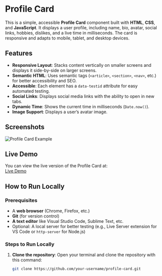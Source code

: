# Profile Card

This is a simple, accessible **Profile Card** component built with **HTML**, **CSS**, and **JavaScript**. It displays a user profile, including name, bio, avatar, social links, hobbies, dislikes, and a live time in milliseconds. The card is responsive and adapts to mobile, tablet, and desktop devices.

## Features

- **Responsive Layout**: Stacks content vertically on smaller screens and displays it side-by-side on larger screens.
- **Semantic HTML**: Uses semantic tags (`<article>`, `<section>`, `<nav>`, etc.) for better accessibility and SEO.
- **Accessible**: Each element has a `data-testid` attribute for easy automated testing.
- **Social Links**: Displays social media links with the ability to open in new tabs.
- **Dynamic Time**: Shows the current time in milliseconds (`Date.now()`).
- **Image Support**: Displays a user’s avatar image.

## Screenshots

![Profile Card Example](screenshot.png)

## Live Demo

You can view the live version of the Profile Card at:  
[Live Demo](https://your-username.github.io/profile-card/)

## How to Run Locally

### Prerequisites

- A **web browser** (Chrome, Firefox, etc.)
- **Git** (for version control)
- **A text editor** like Visual Studio Code, Sublime Text, etc.
- Optional: A local server for better testing (e.g., Live Server extension for VS Code or `http-server` for Node.js)

### Steps to Run Locally

1. **Clone the repository**:
   Open your terminal and clone the repository with this command:
   ```bash
   git clone https://github.com/your-username/profile-card.git
